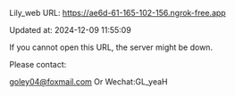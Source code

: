 Lily_web URL: https://ae6d-61-165-102-156.ngrok-free.app

Updated at: 2024-12-09 11:55:09

If you cannot open this URL, the server might be down.

Please contact: 

goley04@foxmail.com Or Wechat:GL_yeaH